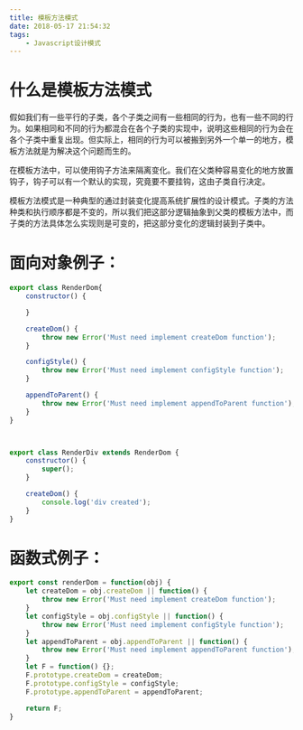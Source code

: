 ```yaml
---
title: 模板方法模式
date: 2018-05-17 21:54:32
tags:
	- Javascript设计模式
---
```



# 什么是模板方法模式
假如我们有一些平行的子类，各个子类之间有一些相同的行为，也有一些不同的行为。如果相同和不同的行为都混合在各个子类的实现中，说明这些相同的行为会在各个子类中重复出现。但实际上，相同的行为可以被搬到另外一个单一的地方，模板方法就是为解决这个问题而生的。

在模板方法中，可以使用钩子方法来隔离变化。我们在父类种容易变化的地方放置钩子，钩子可以有一个默认的实现，究竟要不要挂钩，这由子类自行决定。

模板方法模式是一种典型的通过封装变化提高系统扩展性的设计模式。子类的方法种类和执行顺序都是不变的，所以我们把这部分逻辑抽象到父类的模板方法中，而子类的方法具体怎么实现则是可变的，把这部分变化的逻辑封装到子类中。



# 面向对象例子：

```js
export class RenderDom{
    constructor() {

    }

    createDom() {
        throw new Error('Must need implement createDom function');
    }

    configStyle() {
        throw new Error('Must need implement configStyle function');
    }

    appendToParent() {
        throw new Error('Must need implement appendToParent function');
    }
}



export class RenderDiv extends RenderDom {
    constructor() {
        super();
    }

    createDom() {
        console.log('div created');
    }
}
```
# 函数式例子：

```js
export const renderDom = function(obj) {
    let createDom = obj.createDom || function() {
        throw new Error('Must need implement createDom function');
    }
    let configStyle = obj.configStyle || function() {
        throw new Error('Must need implement configStyle function');
    }
    let appendToParent = obj.appendToParent || function() {
        throw new Error('Must need implement appendToParent function');
    }
    let F = function() {};
    F.prototype.createDom = createDom;
    F.prototype.configStyle = configStyle;
    F.prototype.appendToParent = appendToParent;

    return F;
}
```
